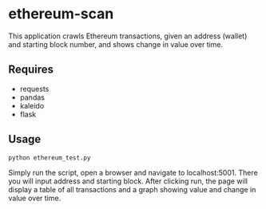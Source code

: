 # ethereum-scan

This application crawls Ethereum transactions, given an address (wallet) and starting block number, and shows change in value over time.

## Requires

* requests
* pandas
* kaleido
* flask

## Usage

```bash
python ethereum_test.py
```

Simply run the script, open a browser and navigate to localhost:5001. There you will input address and starting block. After clicking run, the page will display a table of all transactions and a graph showing value and change in value over time.
